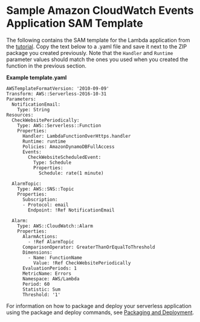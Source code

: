 # Sample Amazon CloudWatch Events Application SAM Template<a name="with-scheduledevents-example-use-app-spec"></a>

The following contains the SAM template for the Lambda application from the [tutorial](with-scheduledevents-example.md)\. Copy the text below to a \.yaml file and save it next to the ZIP package you created previously\. Note that the `Handler` and `Runtime` parameter values should match the ones you used when you created the function in the previous section\. 

**Example template\.yaml**  

```
AWSTemplateFormatVersion: '2010-09-09'
Transform: AWS::Serverless-2016-10-31
Parameters: 
  NotificationEmail:
    Type: String
Resources:
  CheckWebsitePeriodically:
    Type: AWS::Serverless::Function
    Properties:
      Handler: LambdaFunctionOverHttps.handler
      Runtime: runtime
      Policies: AmazonDynamoDBFullAccess
      Events:
        CheckWebsiteScheduledEvent:
          Type: Schedule
          Properties:
            Schedule: rate(1 minute)

  AlarmTopic:
    Type: AWS::SNS::Topic
    Properties:
      Subscription:
      - Protocol: email
        Endpoint: !Ref NotificationEmail

  Alarm:
    Type: AWS::CloudWatch::Alarm
    Properties:
      AlarmActions:
        - !Ref AlarmTopic
      ComparisonOperator: GreaterThanOrEqualToThreshold
      Dimensions:
        - Name: FunctionName
          Value: !Ref CheckWebsitePeriodically
      EvaluationPeriods: 1
      MetricName: Errors
      Namespace: AWS/Lambda
      Period: 60
      Statistic: Sum
      Threshold: '1'
```

For information on how to package and deploy your serverless application using the package and deploy commands, see [Packaging and Deployment](serverless-deploy-wt.md#serverless-deploy)\.